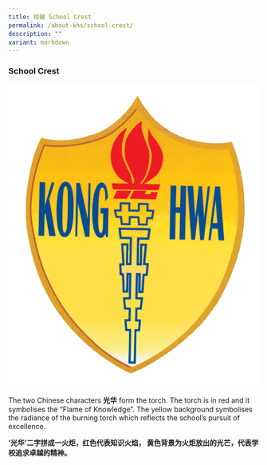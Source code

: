 ```yaml
---
title: 校徽 School Crest
permalink: /about-khs/school-crest/
description: ""
variant: markdown
---
```

### School Crest

![](/images/Logo.png)

The two Chinese characters&nbsp;**光华**&nbsp;form the torch. The torch is in red and it symbolises the “Flame of Knowledge”. The yellow background symbolises the radiance of the burning torch which reflects the school’s pursuit of excellence.

  

**‘光华’二字拼成一火炬，红色代表知识火焰， 黄色背景为火炬放出的光芒，代表学校追求卓越的精神。**